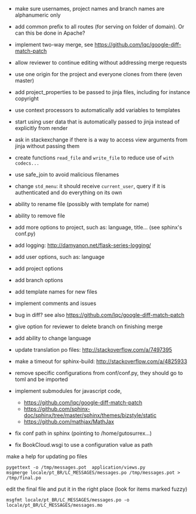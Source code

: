   - make sure usernames, project names and branch names are alphanumeric only
  - add common prefix to all routes (for serving on folder of domain). Or can this be done in Apache?

  - implement two-way merge, see https://github.com/lqc/google-diff-match-patch
  - allow reviewer to continue editing without addressing merge requests
  - use one origin for the project and everyone clones from there (even master)
  - add project_properties to be passed to jinja files, including for instance copyright
  - use context processors to automatically add variables to templates
  - start using user data that is automatically passed to jinja instead of explicitly from render
  - ask in stackexchange if there is a way to access view arguments from jinja without passing them
  - create functions `read_file` and `write_file` to reduce use of `with codecs...`

  - use safe_join to avoid malicious filenames
  - change `std_menu`: it should receive `current_user`, query if it is authenticated and do everything on its own
  - ability to rename file (possibly with template for name)
  - ability to remove file
  - add more options to project, such as: language, title... (see sphinx's conf.py)
  - add logging: http://damyanon.net/flask-series-logging/
  - add user options, such as: language
  - add project options
  - add branch options

  - add template names for new files
  - implement comments and issues
  - bug in diff? see also https://github.com/lqc/google-diff-match-patch
  - give option for reviewer to delete branch on finishing merge

  - add ability to change language
  - update translation po files: http://stackoverflow.com/a/7497395
  - make a timeout for sphinx-build: http://stackoverflow.com/a/4825933
  - remove specific configurations from conf/conf.py, they should go to toml and be imported
  - implement submodules for javascript code,
    - https://github.com/lqc/google-diff-match-patch
    - https://github.com/sphinx-doc/sphinx/tree/master/sphinx/themes/bizstyle/static
    - https://github.com/mathjax/MathJax
  - fix conf path in sphinx (pointing to /home/gutosurrex...)
  - fix BookCloud.wsgi to use a configuration value as path



make a help for updating po files

    pygettext -o /tmp/messages.pot  application/views.py
    msgmerge locale/pt_BR/LC_MESSAGES/messages.po /tmp/messages.pot > /tmp/final.po

edit the final file and put it in the right place (look for items marked fuzzy)

    msgfmt locale/pt_BR/LC_MESSAGES/messages.po -o locale/pt_BR/LC_MESSAGES/messages.mo
